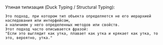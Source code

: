 Утиная типизация (Duck Typing / Structural Typing):

    Это подход, при котором тип объекта определяется не его иерархией наследования или интерфейсом, 
    а наличием у него определенных методов или свойств. 
    Этот подход часто описывается фразой: 
    "Если это выглядит как утка, плавает как утка и крякает как утка, то это, вероятно, утка." 